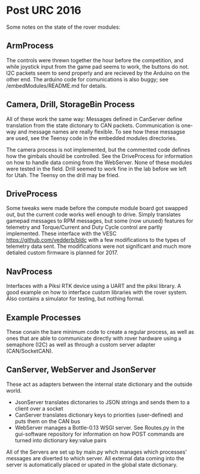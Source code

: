 Post URC 2016
=============
Some notes on the state of the rover modules:


ArmProcess
----------
The controls were threwn together the hour before the competition,
and while joystick input from the game pad seems to work, the buttons do not.
I2C packets seem to send properly and are recieved by the Arduino on the other end.
The arduino code for comunications is also buggy; see /embedModules/README.md for details.

Camera, Drill, StorageBin Process
---------------------------------
All of these work the same way: Messages defined in CanServer define translation from the state dictonary to CAN packets. Communication is one-way and message names are really flexible. To see how these messagse are used, see the Teensy code in the embedded modules directories.

The camera process is not implemented, but the commented code defines how the gimbals should be controlled. See the DriveProcess for information on how to handle data coming from the WebServer.
None of these modules were tested in the field. Drill seemed to work fine in the lab before we left for Utah.
The Teensy on the drill may be fried.

DriveProcess
------------
Some tweaks were made before the compute module board got swapped out, but the current code works well enough to drive. Simply translates gamepad messages to RPM messages, but some (now unused) features for telemetry and Torque/Current and Duty Cycle control are partly implemented. These interface with the VESC https://github.com/vedderb/bldc with a few modifications to the types of telemetry data sent. The modifications were not significant and much more detialed custom firmware is planned for 2017.

NavProcess
----------
Interfaces with a Piksi RTK device using a UART and the piksi library. A good example on how to interface custom libraries with the rover system. Also contains a simulator for testing, but nothing formal.

Example Processes
-----------------
These conain the bare minimum code to create a regular process, as well as ones that are able to communicate directly with rover hardware using a semaphore (I2C) as well as through a custom server adapter (CAN/SocketCAN).

CanServer, WebServer and JsonServer
-----------------------------------
These act as adapters between the internal state dictionary and the outside world.
* JsonServer translates dictonaries to JSON strings and sends them to a client over a socket
* CanServer translates dictionary keys to priorities (user-defined) and puts them on the CAN bus
* WebServer manages a Bottle-0.13 WSGI server. See Routes.py in the gui-software repository for information on how POST commands are turned into dictionary key:value pairs

All of the Servers are set up by main.py whch manages which processes' messages are diverted to which server.  All external data coming into the server is automatically placed or upated in the global state dictionary.
